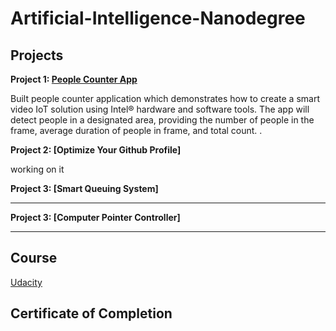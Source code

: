 # Artificial-Intelligence-Nanodegree


## Projects

**Project 1: [People Counter App](https://github.com/isaaclangat/People-Counter-App/)**

Built people counter application which demonstrates how to create a smart video IoT solution using Intel® hardware and software tools. The app will detect people in a designated area, providing the number of people in the frame, average duration of people in frame, and total count.
.

**Project 2: [Optimize Your Github Profile]**

working on it 

**Project 3: [Smart Queuing System]**

********************************

**Project 3: [Computer Pointer Controller]**

******************************

## Course
[Udacity](https://www.udacity.com/course/intel-edge-ai-for-iot-developers-nanodegree--nd131)

## Certificate of Completion
